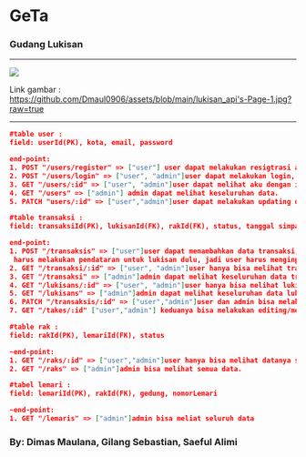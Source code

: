 # GeTa

### Gudang Lukisan

---

[![](https://github.com/Dmaul0906/assets/blob/main/lukisan_api's-Page-1.jpg?raw=true)](https://github.com/Dmaul0906/assets/blob/main/lukisan_api's-Page-1.jpg?raw=true)

Link gambar : https://github.com/Dmaul0906/assets/blob/main/lukisan_api's-Page-1.jpg?raw=true

---

```json
#table user :
field: userId(PK), kota, email, password

end-point:
1. POST "/users/register" => ["user"] user dapat melakukan resigtrasi akun, dengan  nama, kota, email, password
2. POST "/users/login" => ["user", "admin"]user dapat melakukan login, setelah selesai membuat akun. dengan memasukan email, dan password
3. GET "/users/:id" => ["user", "admin"]user dapat melihat aku dengan id miliknya sendiri.
4. GET "/users" => ["admin"] admin dapat melihat keseluruhan data.
5. PATCH "users/:id" => ["user","admin"]user dapat melakukan updating data miliknya sendiri. sedangkan admin bisa pada semua data.
```

```json
#table transaksi :
field: transaksiId(PK), lukisanId(FK), rakId(FK), status, tanggal simpan, tanggal ambil.

end-point:
1. POST "/transaksis" => ["user"]user dapat menambahkan data transaksi, dengan catatan
 harus melakukan pendataran untuk lukisan dulu, jadi user harus menginputkan data lukisan untuk melanjutakn transaksi. data yang dibutuhkan adalah namaLukisan,author,tahunBuat,deskripsi.
2. GET "/transaksi/:id" => ["user", "admin"]user hanya bisa melihat transaksi datanya sendiri
3. GET "/transaksi" => ["admin"]admin dapat melihat keseluruhan data transaksi
4. GET "/lukisans/:id" => ["user", "admin"]user hanya bisa melihat lukisan data sendiri
5. GET "/lukisans" => ["admin"]admin dapat melihat keseluruhan data lukisan
6. PATCH "/transaksis/:id" => ["user","admin"]user dan admin bisa melakukan upadting, tapi user hanya
7. GET "/takes/:id" ["user","admin"] keduanya bisa melakukan editing/menyelesaikan transaksi
```

```json
#table rak :
field: rakId(PK), lemariId(FK), status

~end-point:
1. GET "/raks/:id" => ["user","admin"]user hanya bisa melihat datanya sendiri
2. GET "/raks" => ["admin"]admin bisa melihat semua data.
```

```json
#tabel lemari :
field: lemariId(PK), rakId(FK), gedung, nomorLemari

~end-point:
1. GET "/lemaris" => ["admin"]admin bisa meliat seluruh data
```

### By: Dimas Maulana, Gilang Sebastian, Saeful Alimi
